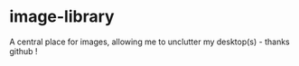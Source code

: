 image-library
=============

A central place for images, allowing me to unclutter my desktop(s) - thanks github !